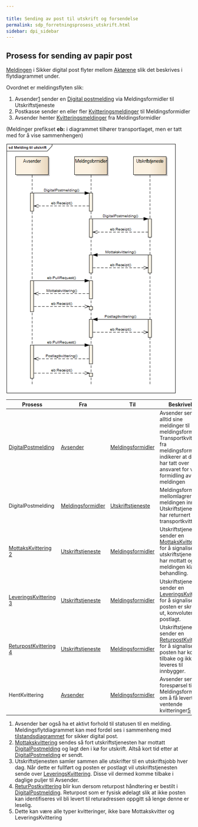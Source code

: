 ```yaml
---

title: Sending av post til utskrift og forsendelse 
permalink: sdp_forretningsprosess_utskrift.html
sidebar: dpi_sidebar
---
```



## Prosess for sending av papir post

[Meldingen](sdp_index.html) i Sikker digital post flyter mellom
[Aktørene](Aktorer.md) slik det beskrives i flytdiagrammet under.

Ovordnet er meldingsflyten slik:

1.  Avsender[1](#link1) sender en [Digital
    postmelding](sdp_digitalpostmeldinger.html) via Meldingsformidler
    til Utskriftstjeneste
2.  Postkasse sender en eller fler
    [Kvitteringsmeldinger](../meldinger/KvitteringsMelding.md) til
    Meldingsformidler
3.  Avsender henter
    [Kvitteringsmeldinger](../meldinger/KvitteringsMelding.md) fra
    Meldingsformidler

(Meldinger prefikset **eb:** i diagrammet tilhører transportlaget, men
er tatt med for å vise sammenhengen)

![Prosess for sending av digitalpost](prosess_for_sending_av_papirpost.png)


| Prosess    | Fra     | Til      | Beskrivelse         |
| --- | --- | --- | --- |
| [DigitalPostmelding](../meldinger/DigitalPostMelding.md)         | [Avsender](Aktorer.md)          | [Meldingsformidler](Aktorer.md) | Avsender sender alltid sine meldinger til meldingsformidler. Transportkvittering fra meldingsformidler indikerer at denne har tatt over ansvaret for videre formidling av meldingen |
| DigitalPostmelding                                            | [Meldingsformidler](Aktorer.md) | [Utskriftstjeneste](Aktorer.md) | Meldingsformidler mellomlagrer meldingen inntil Utskriftstjeneste har returnert en transportkvittering.                                                                             |
| [MottaksKvittering](../meldinger/MottaksKvittering.md) [2](#link2)     | [Utskriftstjeneste](Aktorer.md) | [Meldingsformidler](Aktorer.md) | Utskriftstjeneste sender en [MottaksKvittering](../meldinger/MottaksKvittering) for å signalisere at utskriftstjenesten har mottatt og lagt meldingen klar til behandling.          |
| [LeveringsKvittering](../meldinger/LeveringsKvittering.md) [3](#link3) | [Utskriftstjeneste](Aktorer.md) | [Meldingsformidler](Aktorer.md) | Utskriftstjeneste sender en [LeveringsKvittering](../meldinger/LeveringsKvittering) for å signalisere at posten er skrevet ut, konvolutert og postlagt.                             |
| [ReturpostKvittering](../meldinger/ReturpostKvittering.md) [4](#link4) | [Utskriftstjeneste](Aktorer.md) | [Meldingsformidler](Aktorer.md) | Utskriftstjeneste sender en [ReturpostKvittering](../meldinger/ReturpostKvittering.md) for å signalisere at posten har kommet tilbake og ikke kan leveres til innbygger.               |
| HentKvittering                                                | [Avsender](Aktorer.md)          | [Meldingsformidler](Aktorer.md) | Avsender sender forespørsel til Meldingsformidler om å få levert ventende kvitteringer[5](#link5)  |

<a name="link1"></a>
1.  Avsender bør også ha et aktivt forhold til statusen til en melding.
    Meldingsflytdiagrammet kan med fordel ses i sammenheng med
    [tilstandsdiagrammet](avsender_tilstanddiagram.md) for sikker digital
    post.
<a name="link2"></a>
2.  [Mottakskvittering](../meldinger/MottaksKvittering.md) sendes så fort
    utskriftstjenesten har mottatt
    [DigitalPostmelding](../meldinger/DigitalPostMelding.md) og lagt den i
    kø for utskrift. Altså kort tid etter at
    [DigitalPostmelding](../meldinger/DigitalPostMelding.md) er sendt.
<a name="link3"></a>
3.  Utskriftstjenesten samler sammen alle utskrifter til en
    utskriftsjobb hver dag. Når dette er fullført og posten er postlagt
    vil utskriftstjenesten sende over
    [LeveringsKvittering](../meldinger/LeveringsKvittering.md). Disse vil
    dermed komme tilbake i daglige puljer til Avsender.
<a name="link4"></a>
4.  [ReturPostkvittering](../meldinger/ReturpostKvittering.md) blir kun
    dersom returpost håndtering er bestilt i
    [DigitalPostmelding](../meldinger/DigitalPostMelding.md). Returpost som
    er fysisk ødelagt slik at ikke posten kan identifiseres vil bli
    levert til returadressen oppgitt så lenge denne er leselig.
<a name="link5"></a>
5.  Dette kan være alle typer kvitteringer, ikke bare Mottakskvitter og
    LeveringsKvittering
